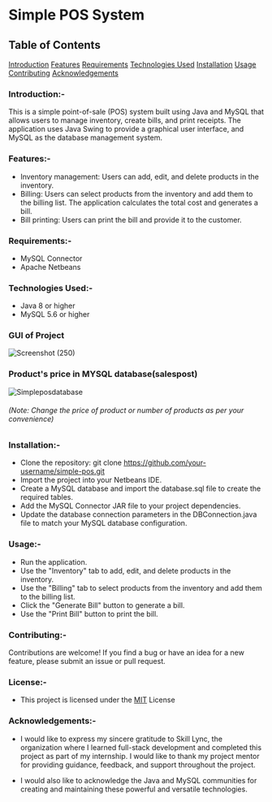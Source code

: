 
# Simple POS System

## Table of Contents

[Introduction](https://github.com/manikandaraj-T-N/Simple-POS-System/blob/main/README.md#introduction-)
[Features](https://github.com/manikandaraj-T-N/Simple-POS-System/blob/main/README.md#features-)
[Requirements](https://github.com/manikandaraj-T-N/Simple-POS-System/blob/main/README.md#requirements-)
[Technologies Used](https://github.com/manikandaraj-T-N/Simple-POS-System/blob/main/README.md#technologies-used-)
[Installation](https://github.com/manikandaraj-T-N/Simple-POS-System/blob/main/README.md#installation-)
[Usage](https://github.com/manikandaraj-T-N/Simple-POS-System/blob/main/README.md#usage-)
[Contributing](https://github.com/manikandaraj-T-N/Simple-POS-System/blob/main/README.md#contributing-)
[Acknowledgements](https://github.com/manikandaraj-T-N/Simple-POS-System/blob/main/README.md#acknowledgements-)

### Introduction:-

This is a simple point-of-sale (POS) system built using Java and MySQL that allows users to manage inventory, create bills, and print receipts. 
The application uses Java Swing to provide a graphical user interface, and MySQL as the database management system.

### Features:-

- Inventory management: Users can add, edit, and delete products in the inventory.
- Billing: Users can select products from the inventory and add them to the billing list. The application calculates the total cost and generates a bill.
- Bill printing: Users can print the bill and provide it to the customer.

### Requirements:-

- MySQL Connector
- Apache Netbeans

### Technologies Used:-

- Java 8 or higher
- MySQL 5.6 or higher


### GUI of Project

![Screenshot (250)](https://user-images.githubusercontent.com/93505267/234218949-d2309421-c7c0-4499-86d7-840c0e79d388.png)

### Product's price in MYSQL database(salespost)

![Simpleposdatabase](https://user-images.githubusercontent.com/93505267/234232634-cc3a8bc2-7106-46e7-a1ad-a94c9ab626c0.png)


###### (Note: Change the price of product or number of products as per your convenience)

### Installation:-

- Clone the repository: git clone https://github.com/your-username/simple-pos.git
- Import the project into your Netbeans IDE.
- Create a MySQL database and import the database.sql file to create the required tables.
- Add the MySQL Connector JAR file to your project dependencies.
- Update the database connection parameters in the DBConnection.java file to match your MySQL database configuration.

### Usage:- 

- Run the application.
- Use the "Inventory" tab to add, edit, and delete products in the inventory.
- Use the "Billing" tab to select products from the inventory and add them to the billing list.
- Click the "Generate Bill" button to generate a bill.
- Use the "Print Bill" button to print the bill.

### Contributing:-

Contributions are welcome! If you find a bug or have an idea for a new feature, please submit an issue or pull request.

### License:-
- This project is licensed under the [MIT](https://choosealicense.com/licenses/mit/) License


### Acknowledgements:-

- I would like to express my sincere gratitude to Skill Lync, the organization where I learned full-stack development and completed this project as part of my internship. I would like to thank my project mentor for providing guidance, feedback, and support throughout the project.

- I would also like to acknowledge the Java and MySQL communities for creating and maintaining these powerful and versatile technologies.



